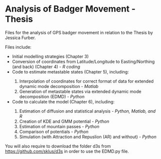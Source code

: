 # Analysis of Badger Movement - Thesis
Files for the analysis of GPS badger movement in relation to the Thesis by Jessica Furber.

Files include:
<ul>
  <li> Initial modelling strategies (Chapter 3) </li>
  <li> Conversion of coordinates from Latitude/Longitude to Easting/Northing (and back) (Chapter 4) - <i>R coding</i> </li>
  <li> Code to estimate metastable states (Chapter 5), including: </li>
    <ol>
      <li> Interpolation of coordinates for correct format of data for extended dynamic mode decomposition - <i>Matlab</i> </li>
      <li> Generation of metastable states via extended dynamic mode decomposition (EDMD) - <i> Python </i> </li>
    </ol>
  <li> Code to calculate the model (Chapter 6), including: </li>
    <ol>
      <li> Estimation of diffusion and statistical analysis - <i> Python, Matlab, and R </i> </li>
      <li> Creation of KDE and GMM potential - <i> Python</i> </li>
      <li> Estimation of mountain passes - <i> Python</i> </li>
      <li> Comparison of potentials  - <i> Python</i> </li>
      <li> Simulation (with Attraction and Repuslion (AR) and without) - <i> Python</i> </li>
    </ol>
</ul>

You will also require to download the folder d3s from https://github.com/sklus/d3s in order to use the EDMD.py file.
